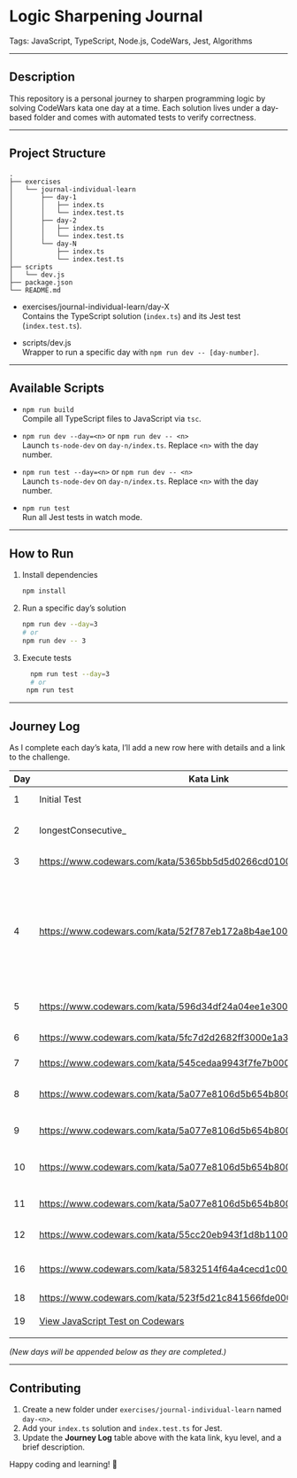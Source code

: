# Logic Sharpening Journal

Tags: JavaScript, TypeScript, Node.js, CodeWars, Jest, Algorithms

---

## Description

This repository is a personal journey to sharpen programming logic by solving CodeWars kata one day at a time. Each solution lives under a day-based folder and comes with automated tests to verify correctness.

---

## Project Structure

```
.
├── exercises
│   └── journal-individual-learn
│       ├── day-1
│       │   ├── index.ts
│       │   └── index.test.ts
│       ├── day-2
│       │   ├── index.ts
│       │   └── index.test.ts
│       └── day-N
│           ├── index.ts
│           └── index.test.ts
├── scripts
│   └── dev.js
├── package.json
└── README.md
```

- exercises/journal-individual-learn/day-X  
  Contains the TypeScript solution (`index.ts`) and its Jest test (`index.test.ts`).

- scripts/dev.js  
  Wrapper to run a specific day with `npm run dev -- [day-number]`.

---

## Available Scripts

- `npm run build`  
  Compile all TypeScript files to JavaScript via `tsc`.

- `npm run dev --day=<n>` or `npm run dev -- <n>`  
  Launch `ts-node-dev` on `day-n/index.ts`. Replace `<n>` with the day number.

- `npm run test --day=<n>` or `npm run dev -- <n>`  
  Launch `ts-node-dev` on `day-n/index.ts`. Replace `<n>` with the day number.

- `npm run test`  
  Run all Jest tests in watch mode.

---

## How to Run

1. Install dependencies

   ```bash
   npm install
   ```

2. Run a specific day’s solution

   ```bash
   npm run dev --day=3
   # or
   npm run dev -- 3
   ```

3. Execute tests
   ```bash
     npm run test --day=3
     # or
    npm run test
   ```

---

## Journey Log

As I complete each day’s kata, I’ll add a new row here with details and a link to the challenge.

| Day | Kata Link                                                                                             | Kyu | Description                                                                                        |
| --- | ----------------------------------------------------------------------------------------------------- | --- | -------------------------------------------------------------------------------------------------- |
| 1   | Initial Test                                                                                          | _–_ | Initialize Test                                                                                    |
| 2   | longestConsecutive\_                                                                                  | _–_ | _(challenge name and summary)_                                                                     |
| 3   | https://www.codewars.com/kata/5365bb5d5d0266cd010009be/train/javascript                               | 6   | Making Change                                                                                      |
| 4   | https://www.codewars.com/kata/52f787eb172a8b4ae1000a34/train/javascript                               | 5   | Write a program that will calculate the number of trailing zeros in a factorial of a given number. |
| 5   | https://www.codewars.com/kata/596d34df24a04ee1e3000a25/train/javascript                               | 4   | Count ones in a segment.                                                                           |
| 6   | https://www.codewars.com/kata/5fc7d2d2682ff3000e1a3fbc/javascript                                     | 6   | Message Validator                                                                                  |
| 7   | https://www.codewars.com/kata/545cedaa9943f7fe7b000048/javascript                                     | 6   | Message Validator                                                                                  |
| 8   | https://www.codewars.com/kata/5a077e8106d5b654b800004f/javascript                                     | 6   | Each n-th element of list                                                                          |
| 9   | https://www.codewars.com/kata/5a077e8106d5b654b800004f/javascript                                     | 6   | Each n-th element of list                                                                          |
| 10  | https://www.codewars.com/kata/5a077e8106d5b654b800004f/javascript                                     | 6   | Each n-th element of list                                                                          |
| 11  | https://www.codewars.com/kata/5a077e8106d5b654b800004f/javascript                                     | 6   | Each n-th element of list                                                                          |
| 12  | https://www.codewars.com/kata/55cc20eb943f1d8b11000045/javascript                                     | 6   | EX marks the spot!                                                                                 |
|     |
| 16  | https://www.codewars.com/kata/5832514f64a4cecd1c00001/javascript                                      | 6   | Chess piece values!                                                                                |
|     |
| 18  | https://www.codewars.com/kata/523f5d21c841566fde000009/javascript                                     | 6   | array Diff                                                                                         |
|     |
| 19  | [View JavaScript Test on Codewars](https://www.codewars.com/kata/51fc12de24a9d8cb0e000001/javascript) | 5   | Validator ISBN-10                                                                                  |
|     |

_(New days will be appended below as they are completed.)_

---

## Contributing

1. Create a new folder under `exercises/journal-individual-learn` named `day-<n>`.
2. Add your `index.ts` solution and `index.test.ts` for Jest.
3. Update the **Journey Log** table above with the kata link, kyu level, and a brief description.

Happy coding and learning! 🚀
